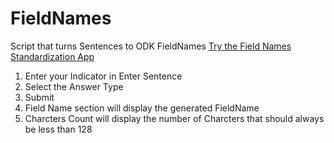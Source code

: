# FieldNames
Script that turns Sentences to ODK FieldNames [Try the Field Names Standardization App](https://huggingface.co/spaces/Sfe61/FieldNames_Standardization)

1) Enter your Indicator in  Enter Sentence
2) Select the Answer Type
3) Submit
4) Field Name section will display the generated FieldName
5) Charcters Count will display the number of Charcters that should always be less than 128


